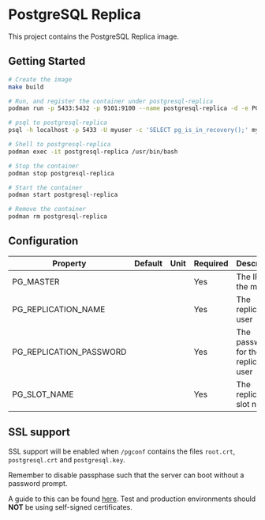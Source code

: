 # PostgreSQL Replica

This project contains the PostgreSQL Replica image.

## Getting Started

```bash
# Create the image
make build

# Run, and register the container under postgresql-replica
podman run -p 5433:5432 -p 9101:9100 --name postgresql-replica -d -e PG_MASTER=192.168.1.2 -e PG_REPLICATION_NAME=repl -e PG_REPLICATION_PASSWORD=replpass -e PG_SLOT_NAME=replica1 pgsql12-replica-centos8

# psql to postgresql-replica
psql -h localhost -p 5433 -U myuser -c 'SELECT pg_is_in_recovery();' mydb

# Shell to postgresql-replica
podman exec -it postgresql-replica /usr/bin/bash

# Stop the container
podman stop postgresql-replica

# Start the container
podman start postgresql-replica

# Remove the container
podman rm postgresql-replica
```

## Configuration

| Property | Default | Unit | Required | Description |
|----------|---------|------|----------|-------------|
| PG_MASTER | | | Yes | The IP of the master |
| PG_REPLICATION_NAME | | | Yes | The replication user |
| PG_REPLICATION_PASSWORD | | | Yes | The password for the replication user |
| PG_SLOT_NAME | | | Yes | The replication slot name |

## SSL support

SSL support will be enabled when `/pgconf` contains the files `root.crt`, `postgresql.crt` and `postgresql.key`.

Remember to disable passphase such that the server can boot without a password prompt.

A guide to this can be found [here](https://www.howtoforge.com/postgresql-ssl-certificates).
Test and production environments should **NOT** be using self-signed certificates.
